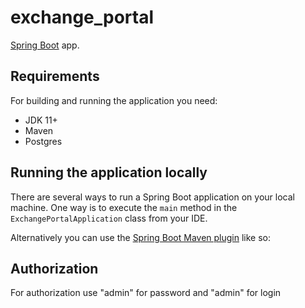 # exchange_portal

 [Spring Boot](http://projects.spring.io/spring-boot/) app.

## Requirements

For building and running the application you need:

- JDK 11+ 
- Maven
- Postgres

## Running the application locally

There are several ways to run a Spring Boot application on your local machine. One way is to execute the `main` method in the `ExchangePortalApplication` class from your IDE.

Alternatively you can use the [Spring Boot Maven plugin](https://docs.spring.io/spring-boot/docs/current/reference/html/build-tool-plugins-maven-plugin.html) like so:

## Authorization
For authorization use "admin" for password and "admin" for login


